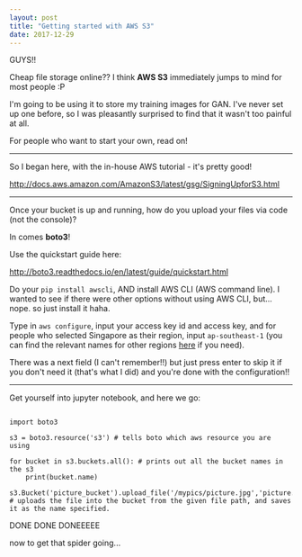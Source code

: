 ```yaml
---
layout: post
title: "Getting started with AWS S3"
date: 2017-12-29
---
```


GUYS!!

Cheap file storage online?? I think __AWS S3__ immediately jumps to mind for most people :P

I'm going to be using it to store my training images for GAN. I've never set up one before, so I was pleasantly surprised to find that it wasn't too painful at all.

For people who want to start your own, read on!

---

So I began here, with the in-house AWS tutorial - it's pretty good!

http://docs.aws.amazon.com/AmazonS3/latest/gsg/SigningUpforS3.html

---

Once your bucket is up and running, how do you upload your files via code (not the console)?

In comes __boto3__!

Use the quickstart guide here:

http://boto3.readthedocs.io/en/latest/guide/quickstart.html

Do your `pip install awscli`, AND install AWS CLI (AWS command line). I wanted to see if there were other options without using AWS CLI, but... nope. so just install it haha.

Type in `aws configure`, input your access key id and access key, and for people who selected Singapore as their region, input `ap-southeast-1` (you can find the relevant names for other regions [here](http://docs.aws.amazon.com/powershell/latest/userguide/pstools-installing-specifying-region.html) if you need).

There was a next field (I can't remember!!) but just press enter to skip it if you don't need it (that's what I did) and you're done with the configuration!!

---

Get yourself into jupyter notebook, and here we go:

```python3

import boto3

s3 = boto3.resource('s3') # tells boto which aws resource you are using

for bucket in s3.buckets.all(): # prints out all the bucket names in the s3
    print(bucket.name)

s3.Bucket('picture_bucket').upload_file('/mypics/picture.jpg','picture.jpg') # uploads the file into the bucket from the given file path, and saves it as the name specified.

```

DONE DONE DONEEEEE

now to get that spider going...
